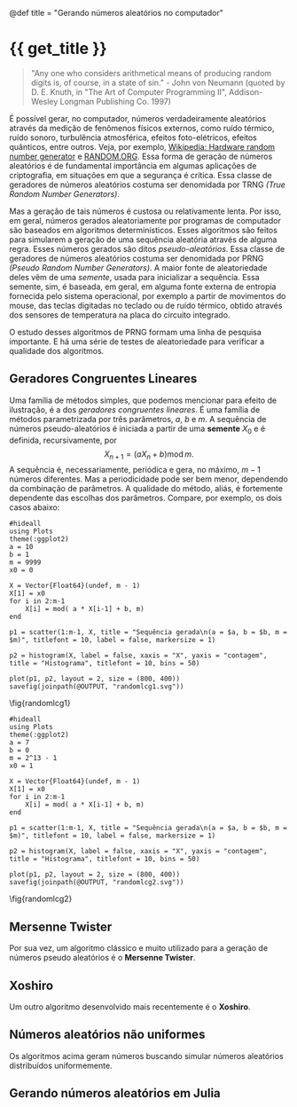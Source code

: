 @def title = "Gerando números aleatórios no computador"

# {{ get_title }}

> "Any one who considers arithmetical means of producing random digits is, of course, in a state of sin." - John von Neumann (quoted by D. E. Knuth, in "The Art of Computer Programming II", Addison-Wesley Longman Publishing Co. 1997)

É possível gerar, no computador, números verdadeiramente aleatórios através da medição de fenômenos físicos externos, como ruído térmico, ruído sonoro, turbulência atmosférica, efeitos foto-elétricos, efeitos quânticos, entre outros. Veja, por exemplo, [Wikipedia: Hardware random number generator](https://en.wikipedia.org/wiki/Hardware_random_number_generator) e [RANDOM.ORG](https://www.random.org). Essa forma de geração de números aleatórios é de fundamental importância em algumas aplicações de criptografia, em situações em que a segurança é crítica. Essa classe de geradores de números aleatórios costuma ser denomidada por TRNG *(True Random Number Generators)*.

Mas a geração de tais números é custosa ou relativamente lenta. Por isso, em geral, números gerados aleatoriamente por programas de computador são baseados em algoritmos determinísticos. Esses algoritmos são feitos para simularem a geração de uma sequência aleatória através de alguma regra. Esses números gerados são ditos *pseudo-aleatórios*. Essa classe de geradores de números aleatórios costuma ser denomidada por PRNG *(Pseudo Random Number Generators)*. A maior fonte de aleatoriedade deles vêm de uma *semente*, usada para inicializar a sequência. Essa semente, sim, é baseada, em geral, em alguma fonte externa de entropia fornecida pelo sistema operacional, por exemplo a partir de movimentos do mouse, das teclas digitadas no teclado ou de ruído térmico, obtido através dos sensores de temperatura na placa do circuito integrado.

O estudo desses algoritmos de PRNG formam uma linha de pesquisa importante. E há uma série de testes de aleatoriedade para verificar a qualidade dos algoritmos.

## Geradores Congruentes Lineares

Uma família de métodos simples, que podemos mencionar para efeito de ilustração, é a dos *geradores congruentes lineares*. É uma família de métodos parametrizada por três parâmetros, $a$, $b$ e $m$. A sequência de números pseudo-aleatórios é iniciada a partir de uma **semente** $X_0$ e é definida, recursivamente, por
$$
X_{n+1} = (a X_n + b) \operatorname{mod} m.
$$
A sequência é, necessariamente, periódica e gera, no máximo, $m-1$ números diferentes. Mas a periodicidade pode ser bem menor, dependendo da combinação de parâmetros. A qualidade do método, aliás, é fortemente dependente das escolhas dos parâmetros. Compare, por exemplo, os dois casos abaixo:
```julia:randomlcg1
#hideall
using Plots
theme(:ggplot2)
a = 10
b = 1
m = 9999
x0 = 0

X = Vector{Float64}(undef, m - 1)
X[1] = x0 
for i in 2:m-1
    X[i] = mod( a * X[i-1] + b, m)
end

p1 = scatter(1:m-1, X, title = "Sequência gerada\n(a = $a, b = $b, m = $m)", titlefont = 10, label = false, markersize = 1)

p2 = histogram(X, label = false, xaxis = "X", yaxis = "contagem", title = "Histograma", titlefont = 10, bins = 50)

plot(p1, p2, layout = 2, size = (800, 400))
savefig(joinpath(@OUTPUT, "randomlcg1.svg"))
```
\fig{randomlcg1}

```julia:randomlcg2
#hideall
using Plots
theme(:ggplot2)
a = 7
b = 0
m = 2^13 - 1
x0 = 1

X = Vector{Float64}(undef, m - 1)
X[1] = x0 
for i in 2:m-1
    X[i] = mod( a * X[i-1] + b, m)
end

p1 = scatter(1:m-1, X, title = "Sequência gerada\n(a = $a, b = $b, m = $m)", titlefont = 10, label = false, markersize = 1)

p2 = histogram(X, label = false, xaxis = "X", yaxis = "contagem", title = "Histograma", titlefont = 10, bins = 50)

plot(p1, p2, layout = 2, size = (800, 400))
savefig(joinpath(@OUTPUT, "randomlcg2.svg"))
```
\fig{randomlcg2}

## Mersenne Twister

Por sua vez, um algoritmo clássico e muito utilizado para a geração de números pseudo aleatórios é o **Mersenne Twister**.

## Xoshiro

Um outro algoritmo desenvolvido mais recentemente é o **Xoshiro**.

## Números aleatórios não uniformes

Os algoritmos acima geram números buscando simular números aleatórios distribuídos uniformemente.

## Gerando números aleatórios em Julia
